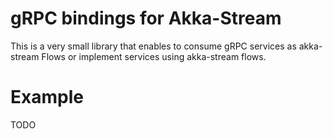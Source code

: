 # gRPC bindings for Akka-Stream

This is a very small library that enables to consume gRPC services as akka-stream Flows
or implement services using akka-stream flows.

# Example

TODO